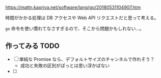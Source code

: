 https://mattn.kaoriya.net/software/lang/go/20180531104907.htm

時間がかかる処理は DB アクセスや Web API リクエストだと思って考える。

`go` 命令を使い慣れてなさすぎるので、そこから問題かもしれない…。

## 作ってみる TODO

- [ ] 単純な Promise なら、デフォルトサイズのチャンネルで作れそう？
    - 成功と失敗の区別がぱっとは思い浮かばない
- [ ] 
